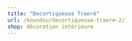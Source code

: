 ```yaml
---
title: "Decortiqueuse Traoré"
url: /koundou/decortiqueuse-traore-2/
shop: décoration intérieure
---
```

